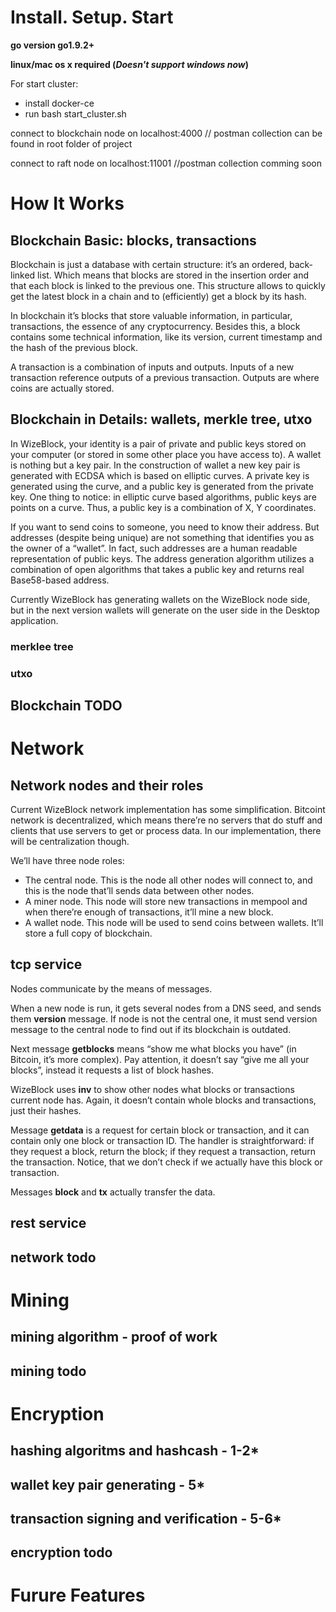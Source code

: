 # Install. Setup. Start

**go version go1.9.2+**

**linux/mac os x required (_Doesn't support windows now_)**

For start cluster:
- install docker-ce
- run bash start_cluster.sh

connect to blockchain node on localhost:4000 // postman collection can be found in root folder of project

connect to raft node on localhost:11001  //postman collection comming soon

# How It Works

## Blockchain Basic: blocks, transactions


Blockchain is just a database with certain structure: it’s an ordered, back-linked list. Which means that blocks are stored in the insertion order and that each block is linked to the previous one. This structure allows to quickly get the latest block in a chain and to (efficiently) get a block by its hash.

In blockchain it’s blocks that store valuable information, in particular, transactions, the essence of any cryptocurrency. Besides this, a block contains some technical information, like its version, current timestamp and the hash of the previous block.

A transaction is a combination of inputs and outputs. Inputs of a new transaction reference outputs of a previous transaction. Outputs are where coins are actually stored.


## Blockchain in Details: wallets, merkle tree, utxo


In WizeBlock, your identity is a pair of private and public keys stored on your computer (or stored in some other place you have access to). A wallet is nothing but a key pair. In the construction of wallet a new key pair is generated with ECDSA which is based on elliptic curves. A private key is generated using the curve, and a public key is generated from the private key. One thing to notice: in elliptic curve based algorithms, public keys are points on a curve. Thus, a public key is a combination of X, Y coordinates.

If you want to send coins to someone, you need to know their address. But addresses (despite being unique) are not something that identifies you as the owner of a “wallet”. In fact, such addresses are a human readable representation of public keys. The address generation algorithm utilizes a combination of open algorithms that takes a public key and returns real Base58-based address.

Currently WizeBlock has generating wallets on the WizeBlock node side, but in the next version wallets will generate on the user side in the Desktop application.


### merklee tree
### utxo


## Blockchain TODO



# Network

## Network nodes and their roles


Current WizeBlock network implementation has some simplification. Bitcoint network is decentralized, which means there’re no servers that do stuff and clients that use servers to get or process data. In our implementation, there will be centralization though.

We’ll have three node roles:
- The central node. This is the node all other nodes will connect to, and this is the node that’ll sends data between other nodes.
- A miner node. This node will store new transactions in mempool and when there’re enough of transactions, it’ll mine a new block.
- A wallet node. This node will be used to send coins between wallets. It’ll store a full copy of blockchain.


## tcp service


Nodes communicate by the means of messages.

When a new node is run, it gets several nodes from a DNS seed, and sends them **version** message. If  node is not the central one, it must send version message to the central node to find out if its blockchain is outdated.

Next message **getblocks** means “show me what blocks you have” (in Bitcoin, it’s more complex). Pay attention, it doesn’t say “give me all your blocks”, instead it requests a list of block hashes.

WizeBlock uses **inv** to show other nodes what blocks or transactions current node has. Again, it doesn’t contain whole blocks and transactions, just their hashes.

Message **getdata** is a request for certain block or transaction, and it can contain only one block or transaction ID. The handler is straightforward: if they request a block, return the block; if they request a transaction, return the transaction. Notice, that we don’t check if we actually have this block or transaction.

Messages **block** and **tx** actually transfer the data.


## rest service





## network todo

# Mining

## mining algorithm - proof of work
## mining todo

# Encryption

## hashing algoritms and hashcash - 1-2*
## wallet key pair generating - 5*
## transaction signing and verification - 5-6*
## encryption todo

# Furure Features

